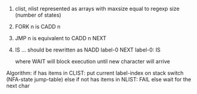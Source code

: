 ﻿1. clist, nlist represented as arrays with maxsize equal to regexp size (number of states)
2. FORK n
   is
   CADD n
3. JMP n 
   is equivalent to 
   CADD n
   NEXT
4. IS <ch>
   ...
   should be rewritten as 
       NADD label-0
       NEXT
    label-0:
       IS <ch>

   where WAIT will block execution until new character will arrive

Algorithm:
    if has items in CLIST:
		put current label-index on stack
		switch (NFA-state jump-table)
	else if not has items in NLIST:
		FAIL <current-position>
	else
		wait for the next char

    

